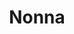 ---
title: Nonna
tags: cards
address: 45 Rue Saint-Sauveur, 14000 Caen
social-media-link: instagram.com
number: 5
cssID: nonna
lang: fr
description: >
    Une sélection pointue de spiritueux, de cocktails et de musique. Le comptoir est très sympa pour un verre en solo ou en duo. Terrasse sympa et tapas originales."
---
